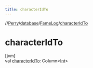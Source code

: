 ```yaml
---
title: characterIdTo
---
```

//[Perry](../../../index.html)/[database](../index.html)/[FameLog](index.html)/[characterIdTo](character-id-to.html)



# characterIdTo



[jvm]\
val [characterIdTo](character-id-to.html): Column<[Int](https://kotlinlang.org/api/latest/jvm/stdlib/kotlin/-int/index.html)>




